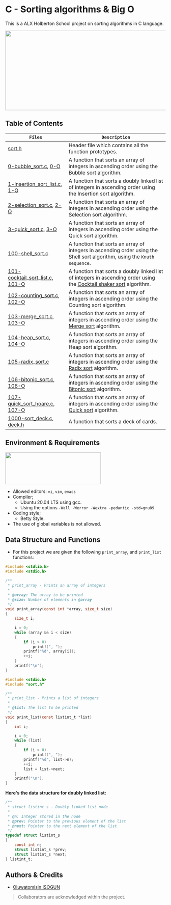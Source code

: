 # C - Sorting algorithms & Big O
This is a ALX Holberton School project on sorting algorithms in C language.

<p align="center">
<img src="https://s3.amazonaws.com/intranet-projects-files/holbertonschool-low_level_programming/248/willy-wonka.png" width="600" height="250" />
</p>

## Table of Contents
| `Files` | `Description` |
| --- | --- |
| [sort.h](https://github.com/TosinISOGUN/sorting_algorithms/blob/main/sort.h) | Header file which contains all the function prototypes. | 
| [0-bubble_sort.c](https://github.com/TosinISOGUN/sorting_algorithms/blob/main/0-bubble_sort.c), [0-O](https://github.com/TosinISOGUN/sorting_algorithms/blob/main/0-O) | A function that sorts an array of integers in ascending order using the Bubble sort algorithm. |
| [1-insertion_sort_list.c](https://github.com/TosinISOGUN/sorting_algorithms/blob/main/1-insertion_sort_list.c), [1-O](https://github.com/TosinISOGUN/sorting_algorithms/blob/main/1-O) | A function that sorts a doubly linked list of integers in ascending order using the Insertion sort algorithm. |
| [2-selection_sort.c](), [2-O]() | A function that sorts an array of integers in ascending order using the Selection sort algorithm. |
| [3-quick_sort.c](), [3-O]() | A function that sorts an array of integers in ascending order using the Quick sort algorithm. |
| [100-shell_sort.c]() | A function that sorts an array of integers in ascending order using the Shell sort algorithm, using the `Knuth sequence`. |
| [101-cocktail_sort_list.c](), [101-O]() | A function that sorts a doubly linked list of integers in ascending order using the [Cocktail shaker sort](https://alx-intranet.hbtn.io/rltoken/bwa4mHfUbbWTB8J2OIHvpA) algorithm. |
| [102-counting_sort.c](), [102-O]() | A function that sorts an array of integers in ascending order using the Counting sort algorithm. |
| [103-merge_sort.c](), [103-O]() | A function that sorts an array of integers in ascending order using the [Merge sort](https://alx-intranet.hbtn.io/rltoken/8sZ3nAhd_YLNzHCgNbbf8A) algorithm. |
| [104-heap_sort.c](), [104-O]() | A function that sorts an array of integers in ascending order using the Heap sort algorithm. |
| [105-radix_sort.c]() | A function that sorts an array of integers in ascending order using the [Radix sort](https://alx-intranet.hbtn.io/rltoken/pBsj4j_AF_mJAgNZWmX3VQ) algorithm. |
| [106-bitonic_sort.c](), [106-O]() | A function that sorts an array of integers in ascending order using the [Bitonic sort](https://alx-intranet.hbtn.io/rltoken/N-bjAbxm5yr4DoeIDz5lLw) algorithm. |
| [107-quick_sort_hoare.c](), [107-O]() | A function that sorts an array of integers in ascending order using the [Quick sort](https://alx-intranet.hbtn.io/rltoken/_pBTrH0Xyo4BRmQn4CtnMg) algorithm. |
| [1000-sort_deck.c](), [deck.h]() | A function that sorts a deck of cards. |

## Environment & Requirements
<img src="https://alx-apply.hbtn.io/brand_alx/share_image_2019.jpg" width="300" height="100" />

- Allowed editors: `vi`, `vim`, `emacs`
- Compiler;
  - Ubuntu 20.04 LTS using gcc.
  - Using the options `-Wall -Werror -Wextra -pedantic -std=gnu89`
- Coding style;
  - Betty Style.
- The use of global variables is not allowed.

## Data Structure and Functions
- For this project we are given the following `print_array`, and `print_list` functions:

```C
#include <stdlib.h>
#include <stdio.h>

/**
 * print_array - Prints an array of integers
 *
 * @array: The array to be printed
 * @size: Number of elements in @array
 */
void print_array(const int *array, size_t size)
{
    size_t i;

    i = 0;
    while (array && i < size)
    {
        if (i > 0)
            printf(", ");
        printf("%d", array[i]);
        ++i;
    }
    printf("\n");
}
```
```C
#include <stdio.h>
#include "sort.h"

/**
 * print_list - Prints a list of integers
 *
 * @list: The list to be printed
 */
void print_list(const listint_t *list)
{
    int i;

    i = 0;
    while (list)
    {
        if (i > 0)
            printf(", ");
        printf("%d", list->n);
        ++i;
        list = list->next;
    }
    printf("\n");
}
```
**Here's the data structure for doubly linked list:**
```C
/**
 * struct listint_s - Doubly linked list node
 *
 * @n: Integer stored in the node
 * @prev: Pointer to the previous element of the list
 * @next: Pointer to the next element of the list
 */
typedef struct listint_s
{
    const int n;
    struct listint_s *prev;
    struct listint_s *next;
} listint_t;
```

## Authors & Credits
- [Oluwatomisin ISOGUN](https://github.com/TosinISOGUN)
> Collaborators are acknowledged within the project.
